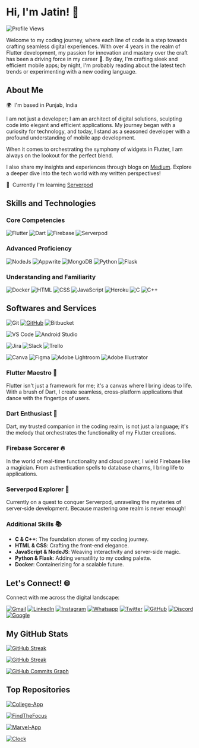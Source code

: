 # Hi, I'm Jatin! 👋

![Profile Views](https://komarev.com/ghpvc/?username=Jatin5120&color=FFC000&style=for-the-badge&abbreviated=true&base=1200)

Welcome to my coding journey, where each line of code is a step towards crafting seamless digital experiences. With over 4 years in the realm of Flutter development, my passion for innovation and mastery over the craft has been a driving force in my career 🚀. By day, I'm crafting sleek and efficient mobile apps; by night, I'm probably reading about the latest tech trends or experimenting with a new coding language.

## About Me

🌍  I'm based in Punjab, India

I am not just a developer; I am an architect of digital solutions, sculpting code into elegant and efficient applications. My journey began with a curiosity for technology, and today, I stand as a seasoned developer with a profound understanding of mobile app development.

When it comes to orchestrating the symphony of widgets in Flutter, I am always on the lookout for the perfect blend.

I also share my insights and experiences through blogs on [Medium](https://jatin5120.medium.com). Explore a deeper dive into the tech world with my written perspectives!

🧠  Currently I'm learning [Serverpod](https://serverpod.dev)

## Skills and Technologies

### Core Competencies

![Flutter](https://img.shields.io/badge/Flutter-02569B?style=for-the-badge&logo=flutter&logoColor=FFF)
![Dart](https://img.shields.io/badge/Dart-0175C2?style=for-the-badge&logo=dart&logoColor=FFF)
![Firebase](https://img.shields.io/badge/Firebase-FFCA28?style=for-the-badge&logo=firebase&logoColor=000)
![Serverpod](https://img.shields.io/badge/Serverpod-blue?style=for-the-badge&logoColor=FFF)

### Advanced Proficiency

![NodeJs](https://img.shields.io/badge/Node_Js-339933?style=for-the-badge&logo=nodedotjs&logoColor=FFF)
![Appwrite](https://img.shields.io/badge/Appwrite-FD366E?style=for-the-badge&logo=appwrite&logoColor=FFF)
![MongoDB](https://img.shields.io/badge/Mongo_DB-47A248?style=for-the-badge&logo=mongodb&logoColor=FFF)
![Python](https://img.shields.io/badge/Python-3776AB?style=for-the-badge&logo=python&logoColor=FFF)
![Flask](https://img.shields.io/badge/Flask-000000?style=for-the-badge&logo=flask&logoColor=FFF)

### Understanding and Familiarity

![Docker](https://img.shields.io/badge/Docker-2496ED?style=for-the-badge&logo=docker&logoColor=FFF)
![HTML](https://img.shields.io/badge/HTML-E34F26?style=for-the-badge&logo=html5&logoColor=FFF)
![CSS](https://img.shields.io/badge/CSS-1572B6?style=for-the-badge&logo=css3&logoColor=FFF)
![JavaScript](https://img.shields.io/badge/Javascript-F7DF1E?style=for-the-badge&logo=javascript&logoColor=000)
![Heroku](https://img.shields.io/badge/Heroku-430098?style=for-the-badge&logo=heroku&logoColor=FFF)
![C](https://img.shields.io/badge/C-A8B9CC?style=for-the-badge&logo=c&logoColor=FFF)
![C++](https://img.shields.io/badge/C++-00599C?style=for-the-badge&logo=cplusplus&logoColor=FFF)
<br>

## Softwares and Services

![Git](https://img.shields.io/badge/Git-F05032?style=for-the-badge&logo=git&logoColor=FFFFFF)
[![GitHub](https://img.shields.io/badge/GitHub-181717?style=for-the-badge&logo=github&logoColor=FFFFFF)](https://github.com/Jatin5120)
![Bitbucket](https://img.shields.io/badge/Bitbucket-0052CC?style=for-the-badge&logo=vitbucket&logoColor=FFFFFF)

![VS Code](https://img.shields.io/badge/VS_Code-007ACC?style=for-the-badge&logo=visualstudiocode&logoColor=FFFFFF)
![Android Studio](https://img.shields.io/badge/Android_Studio-3DDC84?style=for-the-badge&logo=androidstudio&logoColor=FFFFFF)

![Jira](https://img.shields.io/badge/Jira-0052CC?style=for-the-badge&logo=jira&logoColor=FFFFFF)
![Slack](https://img.shields.io/badge/Slack-4A154B?style=for-the-badge&logo=slack&logoColor=FFFFFF)
![Trello](https://img.shields.io/badge/Trello-0052CC?style=for-the-badge&logo=trello&logoColor=FFFFFF)

![Canva](https://img.shields.io/badge/Canva-00C4CC?style=for-the-badge&logo=canva&logoColor=FFF)
![Figma](https://img.shields.io/badge/Figma-F24E1E?style=for-the-badge&logo=figma&logoColor=FFF)
![Adobe Lightroom](https://img.shields.io/badge/Adobe_Lightroom-31A8FF?style=for-the-badge&logo=adobelightroom&logoColor=FFF)
![Adobe Illustrator](https://img.shields.io/badge/Adobe_Illustrator-FF9A00?style=for-the-badge&logo=adobeillustrator&logoColor=FFF)

### Flutter Maestro 🎨

Flutter isn't just a framework for me; it's a canvas where I bring ideas to life. With a brush of Dart, I create seamless, cross-platform applications that dance with the fingertips of users.

### Dart Enthusiast 🎯

Dart, my trusted companion in the coding realm, is not just a language; it's the melody that orchestrates the functionality of my Flutter creations.

### Firebase Sorcerer 🔥

In the world of real-time functionality and cloud power, I wield Firebase like a magician. From authentication spells to database charms, I bring life to applications.

### Serverpod Explorer 🚀

Currently on a quest to conquer Serverpod, unraveling the mysteries of server-side development. Because mastering one realm is never enough!

### Additional Skills 📚

- **C & C++**: The foundation stones of my coding journey.
- **HTML & CSS**: Crafting the front-end elegance.
- **JavaScript & NodeJS**: Weaving interactivity and server-side magic.
- **Python & Flask**: Adding versatility to my coding palette.
- **Docker**: Containerizing for a scalable future.

## Let's Connect! 🌐

Connect with me across the digital landscape:

[![Gmail](https://img.shields.io/badge/Gmail-EA4335?style=for-the-badge&logo=gmail&logoColor=FFFFFF)](mailto:contact.dev.jatin@gmail.com)
[![LinkedIn](https://img.shields.io/badge/LinkedIn-0077B5?style=for-the-badge&logo=linkedin&logoColor=FFFFFF)](https://www.linkedin.com/in/Jatin5120)
[![Instagram](https://img.shields.io/badge/Instagram-E4405F?style=for-the-badge&logo=instagram&logoColor=FFFFFF)](https://www.instagram.com/jatin5120_)
[![Whatsapp](https://img.shields.io/badge/Whatsapp-25D366?style=for-the-badge&logo=whatsapp&logoColor=FFFFFF)](https://wa.me/+916283401360)
[![Twitter](https://img.shields.io/badge/Twitter-000000?style=for-the-badge&logo=x&logoColor=FFFFFF)](https://twitter.com/Jatin5120)
[![GitHub](https://img.shields.io/badge/GitHub-181717?style=for-the-badge&logo=github&logoColor=FFFFFF)](https://github.com/Jatin5120)
[![Discord](https://img.shields.io/badge/Discord-5865F2?style=for-the-badge&logo=discord&logoColor=FFFFFF)](https://discord.com/channels/Jatin5120)
[![Google](https://img.shields.io/badge/Google-4285F4?style=for-the-badge&logo=google&logoColor=FFFFFF)](https://g.dev/Jatin5120)

## My GitHub Stats

[![GitHub Streak](https://github-readme-stats.vercel.app/api?username=Jatin5120&show_icons=true&count_private=true&title_color=ffc000&text_color=ffffff&icon_color=ffc000&bg_color=2E3440&hide_border=true&show_icons=true)](http://www.github.com/Jatin5120)

[![GitHub Streak](https://streak-stats.demolab.com?user=Jatin5120&theme=nord&hide_border=true&ring=FFC000&sideLabels=FFC000&currStreakLabel=FFC000&fire=FFC000&currStreakNum=FFC000&sideNums=FFC000)](https://git.io/streak-stats)

[![GitHub Commits Graph](https://github-readme-activity-graph.vercel.app/graph?username=Jatin5120&bg_color=2E3440&color=ffffff&line=ffc000&point=ffffff&area_color=4C566A&area=true&hide_border=true&custom_title=GitHub%20Commits%20Graph)](http://www.github.com/Jatin5120)

## Top Repositories

[![College-App](https://github-readme-stats.vercel.app/api/pin/?username=Jatin5120&repo=College-App&title_color=FCC000&text_color=ffffff&icon_color=FCC000&bg_color=2E3440&hide_border=true&locale=en)](http://www.github.com/Jatin5120/College-App)

[![FindTheFocus](https://github-readme-stats.vercel.app/api/pin/?username=Jatin5120&repo=FindTheFocus&title_color=FCC000&text_color=ffffff&icon_color=FCC000&bg_color=2E3440&hide_border=true&locale=en)](http://www.github.com/Jatin5120/FindTheFocus)

[![Marvel-App](https://github-readme-stats.vercel.app/api/pin/?username=Jatin5120&repo=Marvel-App&title_color=FCC000&text_color=ffffff&icon_color=FCC000&bg_color=2E3440&hide_border=true&locale=en)](http://www.github.com/Jatin5120/Marvel-App)

[![Clock](https://github-readme-stats.vercel.app/api/pin/?username=Jatin5120&repo=Clock&title_color=FCC000&text_color=ffffff&icon_color=FCC000&bg_color=2E3440&hide_border=true&locale=en)](http://www.github.com/Jatin5120/Clock)

<!-- bg_color: 2E3440 -->
<!-- primary: FCC000 -->

<!-- https://git.io/streak-stats -->
